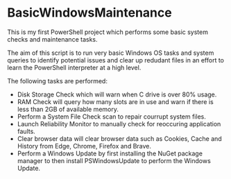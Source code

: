 # BasicWindowsMaintenance
This is my first PowerShell project which performs some basic system checks and maintenance tasks.

The aim of this script is to run very basic Windows OS tasks and system queries to identify potential issues and clear up redudant files in an effort to learn the PowerShell interpreter at a high level.

The following tasks are performed:
- Disk Storage Check which will warn when C drive is over 80% usage.
- RAM Check will query how many slots are in use and warn if there is less than 2GB of available memory.
- Perform a System File Check scan to repair courrupt system files.
- Launch Reliability Monitor to manually check for reoccuring application faults.
- Clear browser data will clear browser data such as Cookies, Cache and History from Edge, Chrome, Firefox and Brave.
- Perform a Windows Update by first installing the NuGet package manager to then install PSWindowsUpdate to perform the Windows Update.
